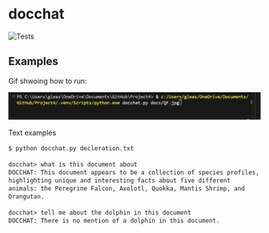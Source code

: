 # docchat
![Tests](https://github.com/GabrielJLea/Project4/actions/workflows/tests.yml/badge.svg)

## Examples

Gif shwoing how to run:

![example](Video/LLM.gif)

Text examples
```
$ python docchat.py decleration.txt

docchat> what is this document about
DOCCHAT: This document appears to be a collection of species profiles, highlighting unique and interesting facts about five different animals: the Peregrine Falcon, Axolotl, Quokka, Mantis Shrimp, and Orangutan.

docchat> tell me about the dolphin in this document
DOCCHAT: There is no mention of a dolphin in this document.
```
